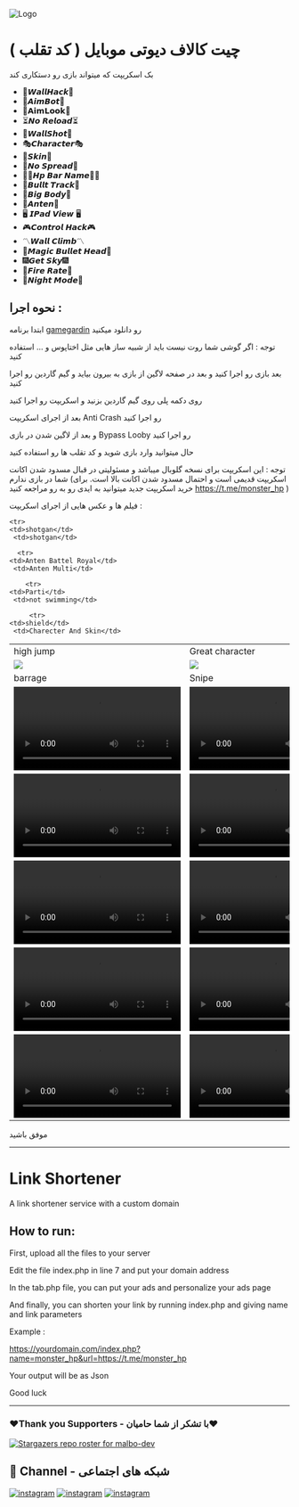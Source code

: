 ![Logo](https://www.dfmrendering.com/wp-content/uploads/2022/01/unnamed-file-1.png)

# چیت کالاف دیوتی موبایل ( کد تقلب )

بک اسکریپت که میتواند بازی رو دستکاری کند

- 🗽𝙒𝙖𝙡𝙡𝙃𝙖𝙘𝙠🗽
- 👾𝘼𝙞𝙢𝘽𝙤𝙩👾
- 🚸𝗔𝗶𝗺𝗟𝗼𝗼𝗸🚸
- ⏳𝙉𝙤 𝙍𝙚𝙡𝙤𝙖𝙙⏳
- 🎯𝙒𝙖𝙡𝙡𝙎𝙝𝙤𝙩🎯
- 🎭𝘾𝙝𝙖𝙧𝙖𝙘𝙩𝙚𝙧🎭
- 🔫𝙎𝙠𝙞𝙣🔫
- 🧪𝙉𝙤 𝙎𝙥𝙧𝙚𝙖𝙙🧪
- 🚶‍♂️𝙃𝙥 𝘽𝙖𝙧 𝙉𝙖𝙢𝙚🚶‍♂️
- 🥊𝘽𝙪𝙡𝙡𝙩 𝙏𝙧𝙖𝙘𝙠🥊
- 🚷𝘽𝙞𝙜 𝘽𝙤𝙙𝙮🚷
- 📡𝘼𝙣𝙩𝙚𝙣📡
- 🖥 𝙄𝙋𝙖𝙙 𝙑𝙞𝙚𝙬 🖥
- 🎮𝘾𝙤𝙣𝙩𝙧𝙤𝙡 𝙃𝙖𝙘𝙠🎮
- 〽️𝙒𝙖𝙡𝙡 𝘾𝙡𝙞𝙢𝙗〽️
- 💯𝙈𝙖𝙜𝙞𝙘 𝘽𝙪𝙡𝙡𝙚𝙩 𝙃𝙚𝙖𝙙💯
- 🎆𝙂𝙚𝙩 𝙎𝙠𝙮🎆
- 🚀𝙁𝙞𝙧𝙚 𝙍𝙖𝙩𝙚🚀
- 🌌𝙉𝙞𝙜𝙝𝙩 𝙈𝙤𝙙𝙚🌌

## نحوه اجرا : 

ابتدا برنامه <a href="https://gameguardian.net/forum">gamegardin</a> رو دانلود میکنید 

توجه : اگر گوشی شما روت نیست باید از شبیه ساز هایی مثل اختاپوس و ... استفاده کنید 

بعد بازی رو اجرا کنید و بعد در صفحه لاگین از بازی به بیرون بیاید و گیم گاردین رو اجرا کنید 

روی دکمه پلی روی گیم گاردین بزنید و اسکریپت رو اجرا کنید 

بعد از اجرای اسکریپت Anti Crash رو اجرا کنید 

و بعد از لاگین شدن در بازی Bypass Looby رو اجرا کنید 

حال میتوانید وارد بازی شوید و کد تقلب ها رو استفاده کنید 

توجه : این اسکریپت برای نسخه گلوبال میباشد و مسئولیتی در قبال مسدود شدن اکانت شما در بازی ندارم (اسکریپت قدیمی است و احتمال مسدود شدن اکانت بالا است. برای خرید اسکریپت جدید میتوانید به ایدی رو به رو مراجعه کنید https://t.me/monster_hp )

فیلم ها و عکس هایی از اجرای اسکریپت :

<table>
  <tr>
    <td>high jump</td>
     <td>Great character</td>
  </tr>
  <tr>
    <td valign="top"><img src="https://user-images.githubusercontent.com/111338534/203357828-cb1a761e-a2fd-439b-befa-45c7809ebf6d.jpg"></td>
    <td valign="top"><img src="https://user-images.githubusercontent.com/111338534/203357805-1bdcc16c-24f2-409d-9307-8987a2edcc6f.jpg"></td>
  </tr>
  
  <tr>
    <td>barrage</td>
     <td>Snipe</td>
  </tr>
  
  <tr>
    <td valign="top"><video src='https://user-images.githubusercontent.com/111338534/203379556-5b37625e-e17e-4e5a-a9ae-cecc1b509699.mp4' /></td>
    <td valign="top"><video src='https://user-images.githubusercontent.com/111338534/203379183-fe1c2fff-c9f0-4582-97ea-5f9396161133.mp4' /></td>
  </tr>
  
    <tr>
    <td>shotgan</td>
     <td>shotgan</td>
  </tr>
  <tr>
    <td valign="top"><video src='https://user-images.githubusercontent.com/111338534/203381174-446994bd-c33d-438c-b729-43f48b29ba17.mp4' /></td>
    <td valign="top"><video src='https://user-images.githubusercontent.com/111338534/203378594-8534971d-d43f-4edf-a8e2-ccc97ce2e643.mp4' /></td>
  </tr>
  
      <tr>
    <td>Anten Battel Royal</td>
     <td>Anten Multi</td>
  </tr>
  <tr>
    <td valign="top"><video src='https://user-images.githubusercontent.com/111338534/203381381-36294d64-a4b2-4d5e-80bb-80d2a14b30f3.mp4' /></td>
    <td valign="top"><video src='https://user-images.githubusercontent.com/111338534/203387044-6090d284-ac31-4f6e-b8e9-ff17385b3b93.mp4' /></td>
  </tr>
  
        <tr>
    <td>Parti</td>
     <td>not swimming</td>
  </tr>
  <tr>
    <td valign="top"><video src='https://user-images.githubusercontent.com/111338534/203380138-b3f25ec6-0a0d-48cf-815c-42672aa2eef6.mp4' /></td>
    <td valign="top"><video src='https://user-images.githubusercontent.com/111338534/203378904-b05728fb-6a73-4a34-84f0-bc714b29e763.mp4' /></td>
  </tr>
  
         <tr>
    <td>shield</td>
     <td>Charecter And Skin</td>
  </tr>
  <tr>
    <td valign="top"><video src='https://user-images.githubusercontent.com/111338534/203381473-dcc25109-d28a-4e16-a502-e9eec83ab56e.mp4' /></td>
    <td valign="top"><video src='https://user-images.githubusercontent.com/111338534/203380284-78c2f636-7831-47d0-b217-4b8febd3cdb2.mp4' /></td>
  </tr>
  
 </table>


موفق باشید

-------------------------------------------------------------------------

# Link Shortener

A link shortener service with a custom domain

## How to run:

First, upload all the files to your server

Edit the file index.php in line 7 and put your domain address

In the tab.php file, you can put your ads and personalize your ads page

And finally, you can shorten your link by running index.php and giving name and link parameters

Example :

https://yourdomain.com/index.php?name=monster_hp&url=https://t.me/monster_hp

Your output will be as Json

Good luck
 
-------------------------------------------------------------------------

### ❤️Thank you Supporters - با تشکر از شما حامیان❤️
[![Stargazers repo roster for malbo-dev](https://reporoster.com/stars/dark/malbo-dev/shortLink)](https://github.com/malbo-dev/shortLink/stargazers)

## 🔗 Channel - شبکه های اجتماعی
[![instagram](https://img.shields.io/badge/Channel-Telegram-blue)](https://t.me/Malbo_Dev)
[![instagram](https://img.shields.io/badge/Channel-Youtube-red)](https://www.youtube.com/channel/UCRXB3lWiZHPwfgcXMjfUzYA)
[![instagram](https://img.shields.io/badge/Channel-Instagram-pink)](https://instagram.com/malbo.dev)

